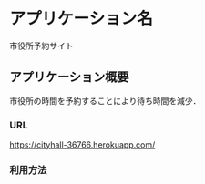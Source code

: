 # アプリケーション名
  市役所予約サイト

## アプリケーション概要
  市役所の時間を予約することにより待ち時間を減少．

### URL
  https://cityhall-36766.herokuapp.com/

### 利用方法
  